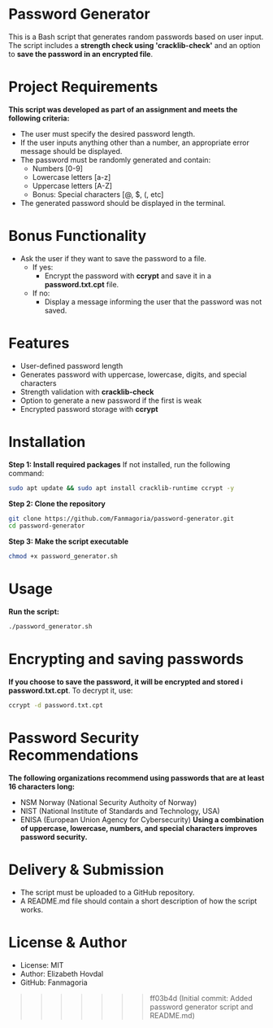 # Password Generator

This is a Bash script that generates random passwords based on user input.
The script includes a **strength check using 'cracklib-check'** and an option to **save the password in an encrypted file**.

# Project Requirements
**This script was developed as part of an assignment and meets the following criteria:**
- The user must specify the desired password length.
- If the user inputs anything other than a number, an appropriate error message should be displayed.
- The password must be randomly generated and contain:
  - Numbers [0-9]
  - Lowercase letters [a-z]
  - Uppercase letters [A-Z]
  - Bonus: Special characters [@, $, (, etc]
- The generated password should be displayed in the terminal.

# Bonus Functionality
- Ask the user if they want to save the password to a file.
   - If yes:
      - Encrypt the password with **ccrypt** and save it in a **password.txt.cpt** file.
   - If no:
      - Display a message informing the user that the password was not saved.
  
# Features  
- User-defined password length
- Generates password with uppercase, lowercase, digits, and special characters
- Strength validation with **cracklib-check**
- Option to generate a new password if the first is weak
- Encrypted password storage with **ccrypt**

# Installation
**Step 1: Install required packages** 
If not installed, run the following command:
```bash
sudo apt update && sudo apt install cracklib-runtime ccrypt -y
```

**Step 2: Clone the repository**
```bash
git clone https://github.com/Fanmagoria/password-generator.git
cd password-generator 
```

**Step 3: Make the script executable**
```bash
chmod +x password_generator.sh 
```

# Usage
**Run the script:**
```bash
./password_generator.sh
```

# Encrypting and saving passwords
**If you choose to save the password, it will be encrypted and stored i password.txt.cpt**. 
To decrypt it, use:
```bash
ccrypt -d password.txt.cpt
```

# Password Security Recommendations
**The following organizations recommend using passwords that are at least 16 characters long:**
- NSM Norway (National Security Authoity of Norway)
- NIST (National Institute of Standards and Technology, USA)
- ENISA (European Union Agency for Cybersecurity)
**Using a combination of uppercase, lowercase, numbers, and special characters improves password security.**

# Delivery & Submission
- The script must be uploaded to a GitHub repository.
- A README.md file should contain a short description of how the script works.

# License & Author
- License: MIT
- Author: Elizabeth Hovdal
- GitHub: Fanmagoria 
 

>>>>>>> ff03b4d (Initial commit: Added password generator script and README.md)
